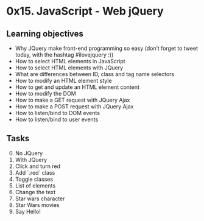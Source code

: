# 0x15. JavaScript - Web jQuery

## Learning objectives
* Why JQuery make front-end programming so easy (don’t forget to tweet today, with the hashtag #ilovejquery :))
* How to select HTML elements in JavaScript
* How to select HTML elements with JQuery
* What are differences between ID, class and tag name selectors
* How to modify an HTML element style
* How to get and update an HTML element content
* How to modify the DOM
* How to make a GET request with JQuery Ajax
* How to make a POST request with JQuery Ajax
* How to listen/bind to DOM events
* How to listen/bind to user events

## Tasks
0. No JQuery
1. With JQuery
2. Click and turn red
3. Add \`.red` class
4. Toggle classes
5. List of elements
6. Change the text
7. Star wars character
8. Star Wars movies
9. Say Hello!
